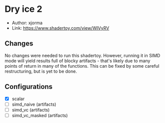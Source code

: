 # Dry ice 2

* Author: xjorma
* Link: https://www.shadertoy.com/view/WlVyRV

## Changes

No changes were needed to run this shadertoy. However, running it in SIMD mode will yield results full of blocky artifacts - that's likely due to many points of return in many of the functions. This can be fixed by some careful restructuring, but is yet to be done.

## Configurations

* [x] scalar
* [ ] simd_naive (artifacts)
* [ ] simd_vc (artifacts)
* [ ] simd_vc_masked (artifacts)
